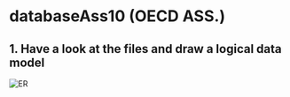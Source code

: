 # databaseAss10 (OECD ASS.)

## 1. Have a look at the files and draw a logical data model



![ER](https://github.com/kasperpagh/databaseAss10/blob/master/data1.jpg)

